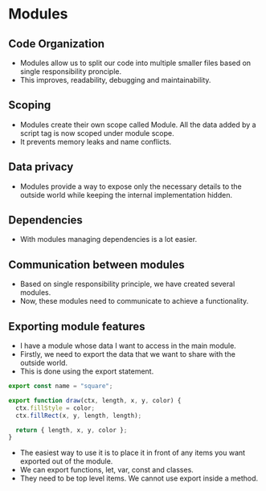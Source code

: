 # Modules

## Code Organization

- Modules allow us to split our code into multiple smaller files based on single responsibility pronciple.
- This improves, readability, debugging and maintainability.

## Scoping

- Modules create their own scope called Module. All the data added by a script tag is now scoped under module scope.
- It prevents memory leaks and name conflicts.

## Data privacy

- Modules provide a way to expose only the necessary details to the outside world while keeping the internal implementation hidden.

## Dependencies

- With modules managing dependencies is a lot easier.


## Communication between modules

- Based on single responsibility principle, we have created several modules.
- Now, these modules need to communicate to achieve a functionality.

## Exporting module features

- I have a module whose data I want to access in the main module.
- Firstly, we need to export the data that we want to share with the outside world.
- This is done using the export statement.


``` javascript
export const name = "square";

export function draw(ctx, length, x, y, color) {
  ctx.fillStyle = color;
  ctx.fillRect(x, y, length, length);

  return { length, x, y, color };
}
```

- The easiest way to use it is to place it in front of any items you want exported out of the module.
- We can export functions, let, var, const and classes.
- They need to be top level items. We cannot use export inside a method.

